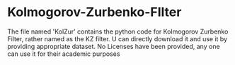 # Kolmogorov-Zurbenko-FIlter
The file named 'KolZur' contains the python code for Kolmogorov Zurbenko Filter, rather named as the KZ filter. U can directly download it and use it by providing appropriate dataset. 
No Licenses have been provided, any one can use it for their academic purposes
